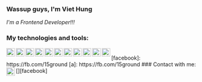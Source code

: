 ### Wassup guys, I'm Viet Hung
*I'm a Frontend Developer!!!*

### My technologies and tools:
<img align="left" width="22px" src = "https://cdn.icon-icons.com/icons2/2667/PNG/512/folder_ts_icon_161281.png">
<img align="left" width="22px" src = "https://cdn.icon-icons.com/icons2/2415/PNG/512/react_original_logo_icon_146374.png">
<img align="left" width="22px" src = "https://cdn.icon-icons.com/icons2/2407/PNG/512/aws_icon_146074.png">
<img align="left" width="22px" src = "https://cdn.icon-icons.com/icons2/17/PNG/256/ubuntu_linux_2075.png">
<img align="left" width="22px" src = "https://cdn.icon-icons.com/icons2/2248/PNG/512/material_ui_icon_137419.png">
<img align="left" width="22px" src = "https://cdn.icon-icons.com/icons2/2667/PNG/512/folder_postgres_icon_161286.png">
<img align="left" width="22px" src = "https://dbeaver.io/wp-content/uploads/2015/09/beaver-head.png">
<img align="left" width="22px" src = "https://cdn.icon-icons.com/icons2/2107/PNG/512/file_type_vscode_icon_130084.png">
<img align="left" width="22px" src = "https://3.bp.blogspot.com/-xhNpNJJyQhk/XIe4GY78RQI/AAAAAAAAItc/ouueFUj2Hqo5dntmnKqEaBJR4KQ4Q2K3ACK4BGAYYCw/s640/logo%2Bgit%2Bicon.pngg">
<img align="left" width="22px" src = "https://icon-library.com/images/nodejs-icon/nodejs-icon-28.jpg">
<img align="left" width="22px" src = "https://cdn.icon-icons.com/icons2/3053/PNG/512/jira_cloud_macos_bigsur_icon_190051.png">
<br/>
[facebook]: https://fb.com/15ground
[a]: https://fb.com/15ground
### Contact with me: 
[<img align="left" width="22px" src = "https://cdn.icon-icons.com/icons2/642/PNG/512/facebook_icon-icons.com_59205.png"/>][facebook]

